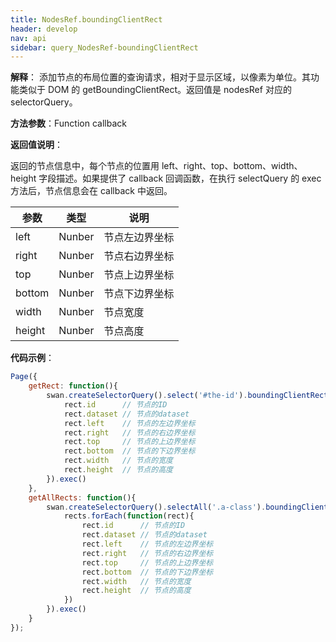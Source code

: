 ```yaml
---
title: NodesRef.boundingClientRect 
header: develop
nav: api
sidebar: query_NodesRef-boundingClientRect 
---
```


 
 

**解释**： 添加节点的布局位置的查询请求，相对于显示区域，以像素为单位。其功能类似于 DOM 的 getBoundingClientRect。返回值是 nodesRef 对应的 selectorQuery。

**方法参数**：Function callback

**返回值说明**：

返回的节点信息中，每个节点的位置用 left、right、top、bottom、width、height 字段描述。如果提供了 callback 回调函数，在执行 selectQuery 的 exec 方法后，节点信息会在 callback 中返回。

|参数 |类型|说明|
|---|---|---|
|left|Nunber|节点左边界坐标|
|right|Nunber|节点右边界坐标|
|top|Nunber|节点上边界坐标|
|bottom|Nunber|节点下边界坐标|
|width|Nunber|节点宽度|
|height|Nunber|节点高度|



**代码示例**：

```js
Page({
    getRect: function(){
        swan.createSelectorQuery().select('#the-id').boundingClientRect(function(rect){
            rect.id      // 节点的ID
            rect.dataset // 节点的dataset
            rect.left    // 节点的左边界坐标
            rect.right   // 节点的右边界坐标
            rect.top     // 节点的上边界坐标
            rect.bottom  // 节点的下边界坐标
            rect.width   // 节点的宽度
            rect.height  // 节点的高度
        }).exec()
    },
    getAllRects: function(){
        swan.createSelectorQuery().selectAll('.a-class').boundingClientRect(function(rects){
            rects.forEach(function(rect){
                rect.id      // 节点的ID
                rect.dataset // 节点的dataset
                rect.left    // 节点的左边界坐标
                rect.right   // 节点的右边界坐标
                rect.top     // 节点的上边界坐标
                rect.bottom  // 节点的下边界坐标
                rect.width   // 节点的宽度
                rect.height  // 节点的高度
            })
        }).exec()
    }
});
```


